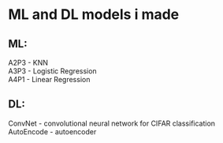 # ML and DL models i made

## ML:
A2P3 - KNN  
A3P3 - Logistic Regression  
A4P1 - Linear Regression  

## DL:
ConvNet - convolutional neural network for CIFAR classification
AutoEncode - autoencoder
